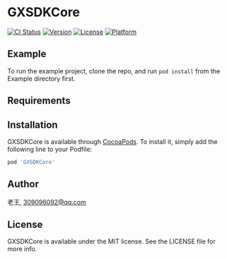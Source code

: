 # GXSDKCore

[![CI Status](https://img.shields.io/travis/老王/GXSDKCore.svg?style=flat)](https://travis-ci.org/老王/GXSDKCore)
[![Version](https://img.shields.io/cocoapods/v/GXSDKCore.svg?style=flat)](https://cocoapods.org/pods/GXSDKCore)
[![License](https://img.shields.io/cocoapods/l/GXSDKCore.svg?style=flat)](https://cocoapods.org/pods/GXSDKCore)
[![Platform](https://img.shields.io/cocoapods/p/GXSDKCore.svg?style=flat)](https://cocoapods.org/pods/GXSDKCore)

## Example

To run the example project, clone the repo, and run `pod install` from the Example directory first.

## Requirements

## Installation

GXSDKCore is available through [CocoaPods](https://cocoapods.org). To install
it, simply add the following line to your Podfile:

```ruby
pod 'GXSDKCore'
```

## Author

老王, 309096092@qq.com

## License

GXSDKCore is available under the MIT license. See the LICENSE file for more info.
